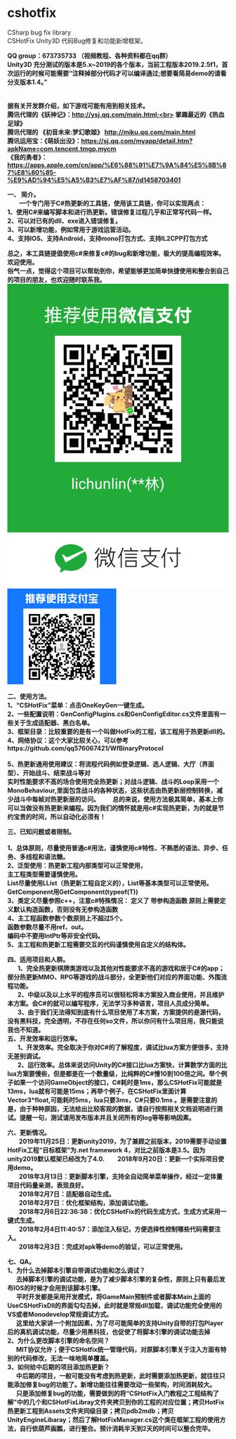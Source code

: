 

<h1><a id="cshotfix_0"></a>cshotfix</h1>
CSharp bug fix library <br>
CSHotFix Unity3D 代码Bug修复和功能新增框架。<br>

<b>QQ group：673735733  （视频教程、各种资料都在qq群）</b><br>
<b>Unity3D 充分测试的版本是5.x~2019的各个版本，当前工程版本2019.2.5f1，首次运行的时候可能需要“注释掉部分代码才可以编译通过;想要看简易demo的请看分支版本1.4。”<b><br><br><br>
<b>据有关开发群介绍，如下游戏可能有用到相关技术。<br>
        腾讯代理的《妖神记》：http://ysj.qq.com/main.html;<br>
        掌趣最近的《热血足球》<br>
        腾讯代理的 《初音未来:梦幻歌姬》 http://miku.qq.com/main.html</br>
        腾讯运用宝：《萌妖出没》：https://sj.qq.com/myapp/detail.htm?apkName=com.tencent.tmgp.mycm </br>
       《我的勇者》：https://apps.apple.com/cn/app/%E6%88%91%E7%9A%84%E5%8B%87%E8%80%85-%E9%AD%94%E5%A5%B3%E7%AF%87/id1458703401</br>
        
 **一、 简介。**<br>
&nbsp; &nbsp; &nbsp; &nbsp; 一个专门用于C#热更新的工具链，使用该工具链，你可以实现两点：<br>
1、<b>使用C#来编写脚本和进行热更新。错误修复过程几乎和正常写代码一样。</b><br>
2、<b>可以对已有的dll、exe进入错误修复。</b><br>
3、<b>可以新增功能，例如常用于游戏运营活动</b>。<br>
4、<b>支持IOS、支持Android，支持mono打包方式、支持IL2CPP打包方式</b><br>

总之，本工具链提倡使用<b>c#来修复c#的bug和新增功能，极大的提高编程效率</b>。欢迎使用。<br>
俗气一点，觉得这个项目可以帮助到你，希望能够更加简单快捷使用和整合到自己的项目的朋友，也欢迎随时联系我。<br>
![RUNOOB 图标](tea0.png) <br>
![RUNOOB 图标](tea1.png) <br>

**二、使用方法。**<br>
   1、“CSHotFix”菜单：点击OneKeyGen一键生成。<br>
   2、一些配置说明：GenConfigPlugins.cs和GenConfigEditor.cs文件里面有一些关于生成适配器、黑白名单。<br>
   3、框架目录：比较重要的是有一个叫做HotFix的工程，该工程用于热更新dll的。<br>
   4、网络协议：这个大家比较关心，可以参考https://github.com/qq576067421/WfBinaryProtocol<br><br>
   5、热更新通用使用建议：将流程代码例如登录逻辑、选人逻辑、大厅（界面型）、开始战斗、结束战斗等对<br>实时性能要求不高的场合使用完全热更新；对战斗逻辑、战斗的Loop采用一个MonoBehaviour,里面包含战斗的各种状态，这些状态由热更新层控制转换，减少战斗中每帧对热更新层的访问。
&nbsp; &nbsp; &nbsp; &nbsp; 总的来说，使用方法极其简单，基本上你可以当做没有热更新来编程。因为我们的情怀就是用c#实现热更新，为的就是节约宝贵的时间，所以自动化必须有！

 
**三、已知问题或者限制。**<br>
        &nbsp; &nbsp; &nbsp; &nbsp; <br>1、总体原则，尽量使用普通c#用法，谨慎使用c#特性、不熟悉的语法、异步、任务、多线程和语法糖。
        &nbsp; &nbsp; &nbsp; &nbsp; <br>2、泛型使用：热更新工程内部类型可以正常使用，
        &nbsp; &nbsp; &nbsp; &nbsp; <br>   主工程类型需要谨慎使用。
        &nbsp; &nbsp; &nbsp; &nbsp; <br>   List尽量使用LList（热更新工程自定义的），List<int>等基本类型可以正常使用。
        &nbsp; &nbsp; &nbsp; &nbsp; <br>   GetComponent<T>用GetComponent(typeof(T))
        &nbsp; &nbsp; &nbsp; &nbsp; <br>3、类定义尽量参照c++，注意c#特殊情况： 定义了 带参构造函数 原则上需要定义默认构造函数，否则没有无参构造函数
        &nbsp; &nbsp; &nbsp; &nbsp; <br>4、主工程函数参数个数原则上不超过5个。
        &nbsp; &nbsp; &nbsp; &nbsp; <br>   函数参数尽量不用ref、out。
        &nbsp; &nbsp; &nbsp; &nbsp; <br>   编码中不要用IntPtr等非安全代码。
        &nbsp; &nbsp; &nbsp; &nbsp; <br>5、主工程和热更新工程需要交互的代码谨慎使用自定义的结构体。

**四、适用项目和人群。**<br>
&nbsp; &nbsp; &nbsp; &nbsp;1、完全热更新棋牌类游戏以及其他对性能要求不高的游戏和居于C#的app；部分热更新MMO、RPG等游戏的战斗部分，全更新他们对应的界面功能、外围流程功能。<br>
&nbsp; &nbsp; &nbsp; &nbsp;2、中级以及以上水平的程序员可以很轻松将本方案投入商业使用，并且维护本方案。会C#的就可以编写程序，无法学习多种语言，项目人员成分简单。<br>
&nbsp; &nbsp; &nbsp; &nbsp;3、由于我们无法得知到底有什么项目使用了本方案，方案提供的是源代码，没有黑科技，完全透明，不存在任何so文件，所以你问有什么项目用，我只能说我也不知道。<br>
**五、开发效率和运行效率。**<br>
&nbsp; &nbsp; &nbsp; &nbsp;1、开发效率。完全取决于你对C#的了解程度，调试比lua方案方便很多，支持无差别调试。<br>
&nbsp; &nbsp; &nbsp; &nbsp;2、运行效率。总体来说访问Unity的C#接口比lua方案快，计算数学方面的比lua方案要慢些，但是都是在一个数量级，比纯粹的C#慢10到100倍之间。举个例子如果一个访问GameObject的接口，C#耗时是1ms，那么CSHotFix可能就是13ms，lua就有可能是15ms；再举个例子，在CSHotFix里面计算Vector3*float,可能耗时5ms，lua只要3ms，C#只要0.1ms 。是需要注意的是，由于种种原因，无法给出比较客观的数据，请自行按照相关文档说明进行测试。提醒一句，测试请用发布版本并且关闭所有的log等等影响因素。<br>

**六、更新情况。**<br>
&nbsp; &nbsp; &nbsp; &nbsp; 2019年11月25日：更新unity2019，为了兼顾之前版本，2019需要手动设置HotFix工程“目标框架”为.net framework 4，对比之前版本是3.5。因为unity2019默认框架已经改为了4.0.
&nbsp; &nbsp; &nbsp; &nbsp; 2018年9月20日：更新一个实际项目使用demo。<br>
&nbsp; &nbsp; &nbsp; &nbsp; 2018年3月13日：更新脚本引擎，支持全自动简单菜单操作，经过一定体量项目代码量亲测，表现良好。<br>
&nbsp; &nbsp; &nbsp; &nbsp; 2018年2月7日：适配器自动生成。<br>
&nbsp; &nbsp; &nbsp; &nbsp; 2018年2月7日：优化框架结构，添加调试功能。<br>
&nbsp; &nbsp; &nbsp; &nbsp; 2018年2月6日22:36:38：优化CSHotFix的代码生成方式，生成方式采用一键式生成。<br>
&nbsp; &nbsp; &nbsp; &nbsp; 2018年2月4日11:40:57：添加注入标记，方便选择性控制哪些代码需要注入。<br>
&nbsp; &nbsp; &nbsp; &nbsp;  2018年2月3日：完成对apk等demo的验证，可以正常使用。<br>

**七、QA。**<br>
1、为什么去掉脚本引擎自带调试功能和怎么调试？<br>
     &nbsp; &nbsp;&nbsp; &nbsp;去掉脚本引擎的调试功能，是为了减少脚本引擎的复杂性，原则上只有最后发布IOS的时候才会用到该脚本引擎。<br>
     &nbsp; &nbsp;&nbsp; &nbsp;平时开发都是采用开发模式，将GameMain预制件或者脚本Main上面的UseCSHotFixDll的界面勾勾去掉，此时就是常规dll加载，调试功能完全使用的VS或者Monodevelop常规调试方式。<br>
     &nbsp; &nbsp;&nbsp; &nbsp;这里给大家讲一个附加因素，为了尽可能简单的支持Unity自带的打包Player后的真机调试功能，尽量少用黑科技，也促使了将脚本引擎的调试功能去掉<br>
2、为什么更改脚本引擎的命名空间？<br>
     &nbsp; &nbsp;&nbsp; &nbsp;MIT协议允许；便于CSHotfix统一管理代码，对原脚本引擎关于注入方面有特别的代码修改，无法一味地简单覆盖。<br>
3、如何给中后期的项目添加热更新？<br>
    &nbsp; &nbsp;&nbsp; &nbsp;中后期的项目，一般可能没有考虑到热更新，此时需要添加热更新，就往往只能添加修复bug的功能了。新增功能往往需要改动一些架构，时间消耗较大。<br>
	&nbsp; &nbsp;&nbsp; &nbsp;只是添加修复bug的功能，需要做到的将“CSHotFix入门教程之工程结构了解”中的几个和CSHotFixLibray文件夹拷贝到你的工程的对应位置；拷贝HotFix热更新工程到Assets文件夹同级目录；拷贝pdb2mdb；拷贝UnityEngineLibaray；然后了解HotFixManager.cs这个类在框架工程的使用方法，自行依葫芦画瓢，进行整合。预计消耗半天到2天的时间可以整合完毕。

